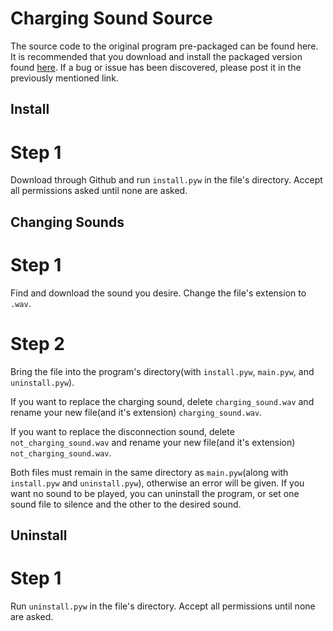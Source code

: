 # Charging Sound Source
The source code to the original program pre-packaged can be found here. It is recommended that you download and install the packaged version found [here](https://github.com/TomTheCatt/Charging-Sound). If a bug or issue has been discovered, please post it in the previously mentioned link.

## Install
# Step 1
Download through Github and run `install.pyw` in the file's directory. Accept all permissions asked until none are asked.

## Changing Sounds
# Step 1
Find and download the sound you desire. Change the file's extension to `.wav`.

# Step 2
Bring the file into the program's directory(with `install.pyw`, `main.pyw`, and `uninstall.pyw`).

If you want to replace the charging sound, delete `charging_sound.wav` and rename your new file(and it's extension) `charging_sound.wav`.

If you want to replace the disconnection sound, delete `not_charging_sound.wav` and rename your new file(and it's extension) `not_charging_sound.wav`.

Both files must remain in the same directory as `main.pyw`(along with `install.pyw` and `uninstall.pyw`), otherwise an error will be given. If you want no sound to be played, you can uninstall the program, or set one sound file to silence and the other to the desired sound.

## Uninstall
# Step 1
Run `uninstall.pyw` in the file's directory. Accept all permissions until none are asked.

